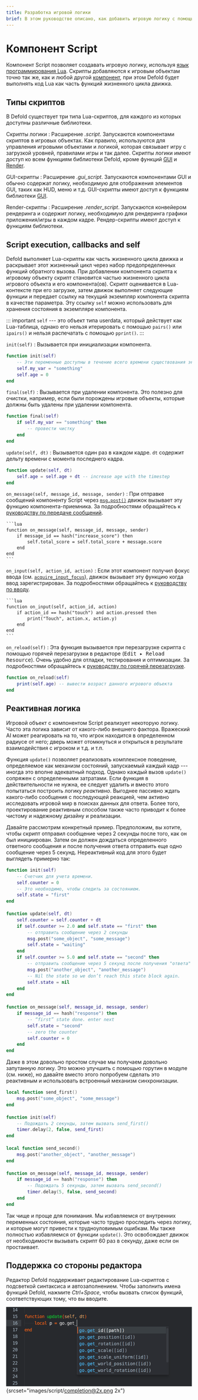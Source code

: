 ```yaml
---
title: Разработка игровой логики
brief: В этом руководстве описано, как добавить игровую логику с помощью компонента Script.
---
```


# Компонент Script

Компонент Script позволяет создавать игровую логику, используя [язык программирования Lua](/manuals/lua). Скрипты добавляются к игровым объектам точно так же, как и любой другой [компонент](/manuals/components), при этом Defold будет выполнять код Lua как часть функций жизненного цикла движка.


## Типы скриптов

В Defold существует три типа Lua-скриптов, для каждого из которых доступны различные библиотеки.

Скрипты логики
: Расширение _.script_. Запускаются компонентами скриптов в игровых объектах. Как правило, используются для управления игровыми объектами и логикой, которая связывает игру с загрузкой уровней, правилами игры и так далее. Скрипты логики имеют доступ ко всем функциям библиотеки Defold, кроме функций [GUI](/ref/gui) и [Render](/ref/render).


GUI-скрипты
: Расширение _.gui_script_. Запускаются компонентами GUI и обычно содержат логику, необходимую для отображения элементов GUI, таких как HUD, меню и т.д. GUI-скрипты имеют доступ к функциям библиотеки [GUI](/ref/gui).


Render-скрипты
: Расширение _.render_script_. Запускаются конвейером рендеринга и содержит логику, необходимую для рендеринга графики приложения/игры в каждом кадре. Рендер-скрипты имеют доступ к функциям библиотеки.


## Script execution, callbacks and self

Defold выполняет Lua-скрипты как часть жизненного цикла движка и раскрывает этот жизненный цикл через набор предопределенных функций обратного вызова. При добавлении компонента скрипта к игровому объекту скрипт становится частью жизненного цикла игрового объекта и его компонента(ов). Скрипт оценивается в Lua-контексте при его загрузке, затем движок выполняет следующие функции и передает ссылку на текущий экземпляр компонента скрипта в качестве параметра. Эту ссылку `self` можно использовать для хранения состояния в экземпляре компонента.

::: important
`self` --- это объект типа userdata, который действует как Lua-таблица, однако его нельзя итерировать с помощью `pairs()` или `ipairs()` и нельзя распечатать с помощью `pprint()`.
:::

`init(self)`
: Вызывается при инициализации компонента.

  ```lua
  function init(self)
      -- Эти переменные доступны в течение всего времени существования экземпляра компонента
      self.my_var = "something"
      self.age = 0
  end
  ```

`final(self)`
: Вызывается при удалении компонента. Это полезно для очистки, например, если были порождены игровые объекты, которые должны быть удалены при удалении компонента.

  ```lua
  function final(self)
      if self.my_var == "something" then
          -- провести чистку
      end
  end
  ```

`update(self, dt)`
: Вызывается один раз в каждом кадре. `dt` содержит дельту времени с момента последнего кадра.

  ```lua
  function update(self, dt)
      self.age = self.age + dt -- increase age with the timestep
  end
  ```

`on_message(self, message_id, message, sender)`
: При отправке сообщений компоненту Script через [`msg.post()`](/ref/msg#msg.post) движок вызывает эту функцию компонента-приемника. За подробностями обращайтесь к [руководству по передаче сообщений](/manuals/message-passing).

    ```lua
    function on_message(self, message_id, message, sender)
        if message_id == hash("increase_score") then
            self.total_score = self.total_score + message.score
        end
    end
    ```

`on_input(self, action_id, action)`
: Если этот компонент получил фокус ввода (см. [`acquire_input_focus`](/ref/go/#acquire_input_focus)), движок вызывает эту функцию когда ввод зарегистрирован. За подробностями обращайтесь к [руководству по вводу](/manuals/input).

    ```lua
    function on_input(self, action_id, action)
        if action_id == hash("touch") and action.pressed then
            print("Touch", action.x, action.y)
        end
    end
    ```

`on_reload(self)`
: Эта функция вызывается при перезагрузке скрипта с помощью горячей перезагрузки в редакторе (<kbd>Edit ▸ Reload Resource</kbd>). Очень удобно для отладки, тестирования и оптимизации. За подробностями обращайтесь к [руководству по горячей перезагрузке](/manuals/hot-reload).

  ```lua
  function on_reload(self)
      print(self.age) -- вывести возраст данного игрового объекта
  end
  ```


## Реактивная логика

Игровой объект с компонентом Script реализует некоторую логику. Часто эта логика зависит от какого-либо внешнего фактора. Вражеский AI может реагировать на то, что игрок находится в определенном радиусе от него; дверь может отомкнуться и открыться в результате взаимодействия с игроком и т.д. и т.п.

Функция `update()` позволяет реализовать комплексное поведение, определяемое как механизм состояний, запускаемый каждый кадр --- иногда это вполне адекватный подход. Однако каждый вызов `update()` сопряжен с определенными затратами. Если функция в действительности не нужна, ее следует удалить и вместо этого попытаться построить логику _реактивно_. Выгоднее пассивно ждать какого-либо сообщения с последующей реакцией, чем активно исследовать игровой мир в поисках данных для ответа. Более того, проектирование реактивным способом также часто приводит к более чистому и надежному дизайну и реализации.

Давайте рассмотрим конкретный пример. Предположим, вы хотите, чтобы скрипт отправил сообщение через 2 секунды после того, как он был инициирован. Затем он должен дождаться определенного ответного сообщения и после получения ответа отправить еще одно сообщение через 5 секунд. Нереактивный код для этого будет выглядеть примерно так:

```lua
function init(self)
    -- Счетчик для учета времени.
    self.counter = 0
    -- Это необходимо, чтобы следить за состоянием.
    self.state = "first"
end

function update(self, dt)
    self.counter = self.counter + dt
    if self.counter >= 2.0 and self.state == "first" then
        -- отправить сообщение через 2 секунды
        msg.post("some_object", "some_message")
        self.state = "waiting"
    end
    if self.counter >= 5.0 and self.state == "second" then
        -- отправить сообщение через 5 секунд после получения "ответа"
        msg.post("another_object", "another_message")
        -- Nil the state so we don’t reach this state block again.
        self.state = nil
    end
end

function on_message(self, message_id, message, sender)
    if message_id == hash("response") then
        -- “first” state done. enter next
        self.state = "second"
        -- zero the counter
        self.counter = 0
    end
end
```

Даже в этом довольно простом случае мы получаем довольно запутанную логику. Это можно улучшить с помощью горутин в модуле (см. ниже), но давайте вместо этого попробуем сделать это реактивным и использовать встроенный механизм синхронизации.

```lua
local function send_first()
	msg.post("some_object", "some_message")
end

function init(self)
	-- Подождать 2 секунды, затем вызвать send_first()
	timer.delay(2, false, send_first)
end

local function send_second()
	msg.post("another_object", "another_message")
end

function on_message(self, message_id, message, sender)
	if message_id == hash("response") then
		-- Подождать 5 секунды, затем вызвать send_second()
		timer.delay(5, false, send_second)
	end
end
```

Так чище и проще для понимания. Мы избавляемся от внутренних переменных состояния, которые часто трудно проследить через логику, и которые могут привести к трудноуловимым ошибкам. Мы также полностью избавляемся от функции `update()`. Это освобождает движок от необходимости вызывать скрипт 60 раз в секунду, даже если он простаивает.


## Поддержка со стороны редактора

Редактор Defold поддерживает редактирование Lua-скриптов с подсветкой синтаксиса и автозаполнением. Чтобы заполнить имена функций Defold, нажмите *Ctrl+Space*, чтобы вызвать список функций, соответствующих тому, что вы вводите.

![Auto completion](images/script/completion.png){srcset="images/script/completion@2x.png 2x"}
